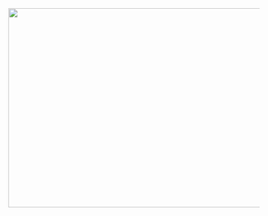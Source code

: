 

<img align="center" height="400" width="1000" src="https://media.giphy.com/media/v1.Y2lkPTc5MGI3NjExNXNjMHYyb245ODB3OGQxbG9pZTVtYXhsYWY4ZjJ6ZWtzcnU1d3JyNCZlcD12MV9naWZzX3NlYXJjaCZjdD1n/14t2d1D0FIy6fS/giphy.gif"  />

